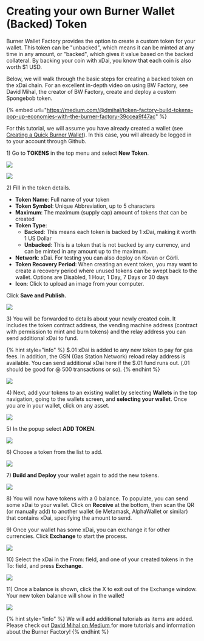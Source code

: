 # Creating your own Burner Wallet (Backed) Token

Burner Wallet Factory provides the option to create a custom token for your wallet. This token can be "unbacked", which means it can be minted at any time in any amount, or "backed", which gives it value based on the backed collateral. By backing your coin with xDai, you know that each coin is also worth $1 USD.

Below, we will walk through the basic steps for creating a backed token on the xDai chain. For an excellent in-depth video on using BW Factory, see David Mihal, the creator of BW Factory, create and deploy a custom Spongebob token.

{% embed url="https://medium.com/@dmihal/token-factory-build-tokens-pop-up-economies-with-the-burner-factory-39ccea9f47ac" %}

For this tutorial, we will assume you have already created a wallet (see [Creating a Quick Burner Wallet](creating-a-quick-burner-wallet.md)). In this case, you will already be logged in to your account through Github.

1\) Go to **TOKENS** in the top menu and select **New Token**.

![](../../../.gitbook/assets/token1.png)

![](../../../.gitbook/assets/token2.png)



2\) Fill in the token details.&#x20;

* **Token Name**: Full name of your token
* **Token Symbol**: Unique Abbreviation, up to 5 characters
* **Maximum**: The maximum (supply cap) amount of tokens that can be created
* **Token Type**: &#x20;
  * **Backed**:  This means each token is backed by 1 xDai, making it worth 1 US Dollar
  * **Unbacked**: This is a token that is not backed by any currency, and can be minted in any amount up to the maximum.&#x20;
* **Network**: xDai.  For testing you can also deploy on Kovan or Görli.
* **Token Recovery Period**:  When creating an event token, you may want to create a recovery period where unused tokens can be swept back to the wallet. Options are Disabled, 1 Hour, 1 Day, 7 Days or 30 days
* **Icon**: Click to upload an image from your computer.

Click **Save and Publish.**

![](../../../.gitbook/assets/token3.png)

3\) You will be forwarded to details about your newly created coin. It includes the token contract address, the vending machine address (contract with permission to mint and burn tokens) and the relay address you can send additional xDai to fund.

{% hint style="info" %}
$.01 xDai is added to any new token to pay for gas fees. In addition, the GSN (Gas Station Network) reload relay address is available. You can send additional xDai here if the $.01 fund runs out.  (.01 should be good for @ 500 transactions or so).
{% endhint %}

![](../../../.gitbook/assets/token4.png)

4\) Next, add your tokens to an existing wallet by selecting **Wallets** in the top navigation, going to the wallets screen, and **selecting your wallet**. Once you are in your wallet, click on any asset.&#x20;

![](../../../.gitbook/assets/token6.png)

5\)  In the popup select **ADD TOKEN**.

![](../../../.gitbook/assets/token7.png)

6\) Choose a token from the list to add.

![](../../../.gitbook/assets/token8.png)

7\) **Build and Deploy** your wallet again to add the new tokens.

![](../../../.gitbook/assets/token9.png)

8\) You will now have tokens with a 0 balance. To populate, you can send some xDai to your wallet. Click on **Receive** at the bottom, then scan the QR (or manually add) to another wallet (ie Metamask, AlphaWallet or similar) that contains xDai, specifying the amount to send.&#x20;

9\) Once your wallet has some xDai, you can exchange it for other currencies. Click **Exchange** to start the process.

![](../../../.gitbook/assets/token10.png)

10\) Select the xDai in the From: field, and one of your created tokens in the To: field, and press **Exchange**.

![](../../../.gitbook/assets/token11.png)

11\) Once a balance is shown, click the X to exit out of the Exchange window. Your new token balance will show in the wallet!

![](../../../.gitbook/assets/token12.png)

{% hint style="info" %}
We will add additional tutorials as items are added. Please check out [David Mihal on Medium ](https://medium.com/@dmihal)for more tutorials and information about the Burner Factory!
{% endhint %}

&#x20;

